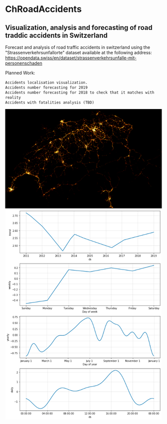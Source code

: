 # ChRoadAccidents
## Visualization, analysis and forecasting of road traddic accidents in Switzerland

Forecast and analysis of road traffic accidents in switzerland using the "Strassenverkehrsunfallorte" dataset available at the following address: https://opendata.swiss/en/dataset/strassenverkehrsunfalle-mit-personenschaden

Planned Work:

    Accidents localisation visualization.
    Accidents number forecasting for 2019
    Accidents number forecasting for 2018 to check that it matches with reality
    Accidents with fatalities analysis (TBD)
![Accidents location 2011 - 2018](accidents_location_1024.png)
![Accidents seasonaity](accidents_seasonality.png)
